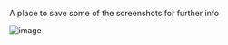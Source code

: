
A place to save some of the screenshots for further info 

![image](https://github.com/user-attachments/assets/451031ec-5b80-4e50-98a0-d4a5a2c16d28)
